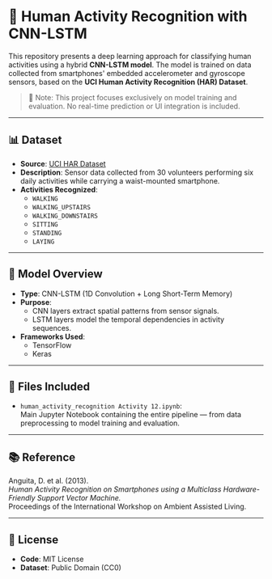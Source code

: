 # 🧍 Human Activity Recognition with CNN-LSTM

This repository presents a deep learning approach for classifying human activities using a hybrid **CNN-LSTM model**. The model is trained on data collected from smartphones' embedded accelerometer and gyroscope sensors, based on the **UCI Human Activity Recognition (HAR) Dataset**.

> 🔬 Note: This project focuses exclusively on model training and evaluation. No real-time prediction or UI integration is included.

---

## 📊 Dataset

- **Source**: [UCI HAR Dataset](https://archive.ics.uci.edu/ml/datasets/human+activity+recognition+using+smartphones)
- **Description**: Sensor data collected from 30 volunteers performing six daily activities while carrying a waist-mounted smartphone.
- **Activities Recognized**:
  - `WALKING`
  - `WALKING_UPSTAIRS`
  - `WALKING_DOWNSTAIRS`
  - `SITTING`
  - `STANDING`
  - `LAYING`

---

## 🧠 Model Overview

- **Type**: CNN-LSTM (1D Convolution + Long Short-Term Memory)
- **Purpose**:  
  - CNN layers extract spatial patterns from sensor signals.
  - LSTM layers model the temporal dependencies in activity sequences.
- **Frameworks Used**:  
  - TensorFlow  
  - Keras

---

## 📁 Files Included

- `human_activity_recognition Activity 12.ipynb`:  
  Main Jupyter Notebook containing the entire pipeline — from data preprocessing to model training and evaluation.

---

## 📚 Reference

Anguita, D. et al. (2013).  
*Human Activity Recognition on Smartphones using a Multiclass Hardware-Friendly Support Vector Machine.*  
Proceedings of the International Workshop on Ambient Assisted Living.

---

## 📝 License

- **Code**: MIT License  
- **Dataset**: Public Domain (CC0)
